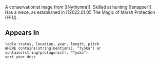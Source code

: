 A conservationist mage from [[Nythymra]]. Skilled at hunting [[snapper]]. Has a niece, as established in [[2022.01.05 The Magic of Marsh Protection (FF)]]. 

## Appears In

```dataview
table status, location, year, length, pitch
WHERE contains(string(mentions), "Tyoka") or contains(string(protagonist), "Tyoka")
sort year desc
```